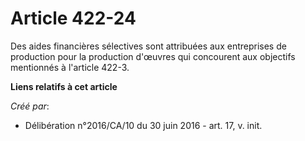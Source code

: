 # Article 422-24

Des aides financières sélectives sont attribuées aux entreprises de production pour la production d'œuvres qui concourent aux
objectifs mentionnés à l'article 422-3.

**Liens relatifs à cet article**

_Créé par_:

  - Délibération n°2016/CA/10 du 30 juin 2016 - art. 17, v. init.
